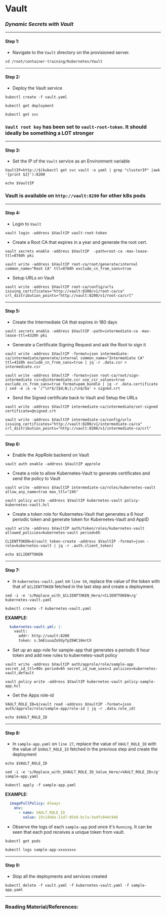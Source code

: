 # **Vault**


### *Dynamic Secrets with Vault*

-------

#### Step 1:

* Navigate to the `Vault` directory on the provisioned server.

```commandline
cd /root/container-training/Kubernetes/Vault
```

-------

#### Step 2:

* Deploy the Vault service

```commandline
kubectl create -f vault.yaml

kubectl get deployment

kubectl get svc
```

### **`Vault root key` has been set to `vault-root-token`. It should ideally be something a LOT stronger**

-------

#### Step 3:

* Set the IP of the `Vault` service as an Environment variable

```commandline
VaultIP=http://$(kubectl get svc vault -o yaml | grep "clusterIP" |awk '{print $2}'):8200

echo $VaultIP
```

### **Vault is available on `http://vault:8200` for other k8s pods**

-------

#### Step 4:

* Login to `Vault`

```commandline
vault login -address $VaultIP vault-root-token
```

* Create a Root CA that expires in a year and generate the root cert.

```commandline
vault secrets enable -address $VaultIP  -path=root-ca -max-lease-ttl=8760h pki

vault write -address $VaultIP root-ca/root/generate/internal common_name="Root CA" ttl=8760h exclude_cn_from_sans=true
```

* Setup URLs on Vault

```commandline
vault write -address $VaultIP root-ca/config/urls issuing_certificates="http://vault:8200/v1/root-ca/ca" crl_distribution_points="http://vault:8200/v1/root-ca/crl"
```

-------

#### Step 5:

* Create the Intermediate CA that expires in 180 days

```commandline
vault secrets enable -address $VaultIP -path=intermediate-ca -max-lease-ttl=4320h pki
```

* Generate a Certificate Signing Request and ask the Root to sign it

```commandline
vault write -address $VaultIP -format=json intermediate-ca/intermediate/generate/internal common_name="Intermediate CA" ttl=4320h exclude_cn_from_sans=true | jq -r .data.csr > intermediate.csr

vault write -address $VaultIP -format=json root-ca/root/sign-intermediate csr=@intermediate.csr use_csr_values=true exclude_cn_from_sans=true format=pem_bundle | jq -r .data.certificate | sed -e :a -e '/^\n*$/{$d;N;};/\n$/ba' > signed.crt
```

* Send the Signed certificate back to Vault and Setup the URLs

```commandline
vault write -address $VaultIP intermediate-ca/intermediate/set-signed certificate=@signed.crt

vault write -address $VaultIP intermediate-ca/config/urls issuing_certificates="http://vault:8200/v1/intermediate-ca/ca" crl_distribution_points="http://vault:8200/v1/intermediate-ca/crl"
```

-------

#### Step 6:

* Enable the AppRole backend on Vault

```commandline
vault auth enable -address $VaultIP approle
```

* Create a role to allow Kubernetes-Vault to generate certificates and send the policy to Vault

```commandline
vault write -address $VaultIP intermediate-ca/roles/kubernetes-vault allow_any_name=true max_ttl="24h"

vault policy write -address $VaultIP kubernetes-vault policy-kubernetes-vault.hcl
```

* Create a token role for Kubernetes-Vault that generates a 6 hour periodic token and generate token for Kubernetes-Vault and AppID

```commandline
vault write -address $VaultIP auth/token/roles/kubernetes-vault allowed_policies=kubernetes-vault period=6h

CLIENTTOKEN=$(vault token-create -address $VaultIP -format=json -role=kubernetes-vault | jq -r .auth.client_token)

echo $CLIENTTOKEN
```

-------

#### Step 7:

* In `kubernetes-vault.yaml` on `line 54`, replace the value of the token with that of `$CLIENTTOKEN` fetched in the last step and create a deployment.

```commandline
sed -i -e 's/Replace_with_$CLIENTTOKEN_Here/<CLIENTTOKEN>/g' kubernetes-vault.yaml

kubectl create -f kubernetes-vault.yaml
```

**EXAMPLE:**

```yaml
  kubernetes-vault.yml: |-
    vault:
      addr: http://vault:8200
      token: s.5mEiuuaZoSUyfpZ6WC16mrCX
```

* Set up an app-role for sample-app that generates a periodic 6 hour token and add new rules to kubernetes-vault policy

```commandline
vault write -address $VaultIP auth/approle/role/sample-app secret_id_ttl=90s period=6h secret_id_num_uses=1 policies=kubernetes-vault,default

vault policy write -address $VaultIP kubernetes-vault policy-sample-app.hcl
```

* Get the Apps role-id

```commandline
VAULT_ROLE_ID=$(vault read -address $VaultIP -format=json auth/approle/role/sample-app/role-id | jq -r .data.role_id)

echo $VAULT_ROLE_ID
```

-------

#### Step 8:

* In `sample-app.yaml` on `line 27`, replace the value of `VAULT_ROLE_ID` with the value of `$VAULT_ROLE_ID` fetched in the previous step and create the deployment

```commandline
echo $VAULT_ROLE_ID

sed -i -e 's/Replace_with_$VAULT_ROLE_ID_Value_Here/<VAULT_ROLE_ID>/g' sample-app.yaml

kubectl apply -f sample-app.yaml
```

**EXAMPLE:**

```yaml
  imagePullPolicy: Always
    env:
      - name: VAULT_ROLE_ID
        value: 23c14dda-11d7-054d-bc7a-5e4fc044c946
```

* Observe the logs of each `sample-app` pod once it's `Running`. It can be seen that each pod receives a unique token from vault.

```commandline
kubectl get pods

kubectl logs sample-app-xxxxxxxx
```

-------

#### Step 9:

* Stop all the deployments and services created

```commandline
kubectl delete -f vault.yaml -f kubernetes-vault.yaml -f sample-app.yaml
```

---------

### Reading Material/References:

